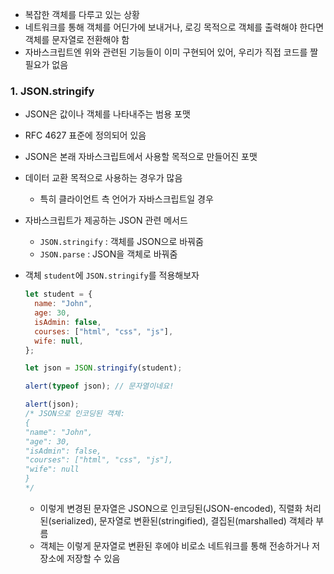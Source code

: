 - 복잡한 객체를 다루고 있는 상황
- 네트워크를 통해 객체를 어딘가에 보내거나, 로깅 목적으로 객체를 출력해야 한다면 객체를 문자열로 전환해야 함
- 자바스크립트엔 위와 관련된 기능들이 이미 구현되어 있어, 우리가 직접 코드를 짤 필요가 없음

### 1. JSON.stringify

- JSON은 값이나 객체를 나타내주는 범용 포맷
- RFC 4627 표준에 정의되어 있음
- JSON은 본래 자바스크립트에서 사용할 목적으로 만들어진 포맷
- 데이터 교환 목적으로 사용하는 경우가 많음
  - 특히 클라이언트 측 언어가 자바스크립트일 경우
- 자바스크립트가 제공하는 JSON 관련 메서드
  - `JSON.stringify` : 객체를 JSON으로 바꿔줌
  - `JSON.parse` : JSON을 객체로 바꿔줌
- 객체 `student`에 `JSON.stringify`를 적용해보자

  ```javascript
  let student = {
    name: "John",
    age: 30,
    isAdmin: false,
    courses: ["html", "css", "js"],
    wife: null,
  };

  let json = JSON.stringify(student);

  alert(typeof json); // 문자열이네요!

  alert(json);
  /* JSON으로 인코딩된 객체:
  {
  "name": "John",
  "age": 30,
  "isAdmin": false,
  "courses": ["html", "css", "js"],
  "wife": null
  }
  */
  ```

  - 이렇게 변경된 문자열은 JSON으로 인코딩된(JSON-encoded), 직렬화 처리된(serialized), 문자열로 변환된(stringified), 결집된(marshalled) 객체라 부름
  - 객체는 이렇게 문자열로 변환된 후에야 비로소 네트워크를 통해 전송하거나 저장소에 저장할 수 있음
